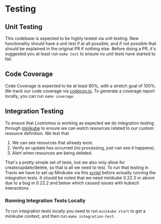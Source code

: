 # Testing

## Unit Testing

This codebase is expected to be highly tested via unit testing. New functionality should have a unit test if at all
possible, and if not possible that should be explained in the original PR if nothing else. Before doing a PR, it's
suggested you at least run `make test` to ensure no unit tests have started to fail.

## Code Coverage

Code Coverage is expected to be at least 80%, with a stretch goal of 100%. We track our code coverage via
[codecov.io](https://codecov.io/gh/wpengine/lostromos). To generate a coverage report locally, you can run
`make coverage`.

## Integration Testing

To ensure that Lostromos is working as expected we do integration testing through
[minikube](https://github.com/kubernetes/minikube) to ensure we can watch resources related to our custom resource
definition. We test that

1. We can see resources that already exist.
2. Verify an update has occurred (no processing, just can see it happens).
3. Alert when resources are being deleted.

That's a pretty simple set of tests, but we also only allow for create/update/delete, so that is all we need to test.
To run that testing in Travis we have to set up Minikube via this [script](../test-scripts/cluster-up-minikube.sh)
before actually running the integration tests. It should be noted that we need minikube 0.22.3 or above due to a bug in
0.22.2 and below which caused issues with kubectl interactions.

### Running Integration Tests Locally

To run integration tests locally you need to run `minikube start` to get a minikube context, and then run
`make integration-test`.
